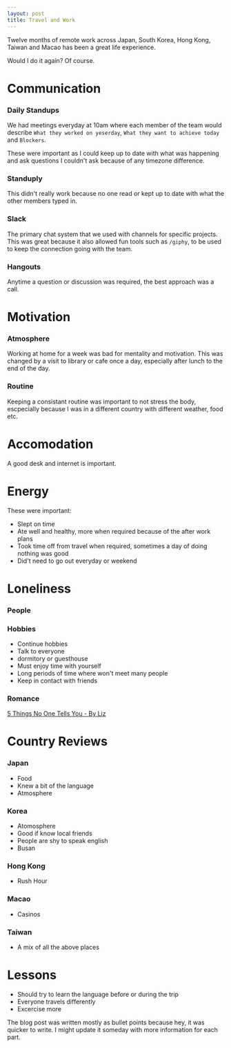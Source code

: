 ```yaml
---
layout: post
title: Travel and Work
---
```


Twelve months of remote work across Japan, South Korea, Hong Kong, Taiwan and Macao has been a great life experience.

Would I do it again? Of course.

# Communication

### Daily Standups
We had meetings everyday at 10am where each member of the team would describe `What they worked on yeserday`, `What they want to achieve today` and `Blockers`. 

These were important as I could keep up to date with what was happening and ask questions I couldn't ask because of any timezone difference.

### Standuply
This didn't really work because no one read or kept up to date with what the other members typed in.

### Slack
The primary chat system that we used with channels for specific projects. This was great because it also allowed fun tools such as `/giphy`, to be used to keep the connection going with the team.

### Hangouts
Anytime a question or discussion was required, the best approach was a call.

# Motivation

### Atmosphere
Working at home for a week was bad for mentality and motivation. This was changed by a visit to library or cafe once a day, especially after lunch to the end of the day.

### Routine
Keeping a consistant routine was important to not stress the body, escpecially because I was in a different country with different weather, food etc.

# Accomodation
A good desk and internet is important.

# Energy

These were important:

- Slept on time
- Ate well and healthy, more when required because of the after work plans
- Took time off from travel when required, sometimes a day of doing nothing was good
- Did't need to go out everyday or weekend


# Loneliness

### People

### Hobbies

- Continue hobbies
- Talk to everyone
- dormitory or guesthouse
- Must enjoy time with yourself
- Long periods of time where won't meet many people
- Keep in contact with friends

### Romance

[5 Things No One Tells You - By Liz](https://youngadventuress.com/2013/02/falling-in-love-abroad.html)

# Country Reviews

### Japan

- Food
- Knew a bit of the language
- Atmosphere

### Korea

- Atomosphere
- Good if know local friends
- People are shy to speak english 
- Busan

### Hong Kong

- Rush Hour

### Macao

- Casinos

### Taiwan

- A mix of all the above places

# Lessons

- Should try to learn the language before or during the trip 
- Everyone travels differently
- Excercise more

The blog post was written mostly as bullet points because hey, it was quicker to write. I might update it someday with more information for each part.